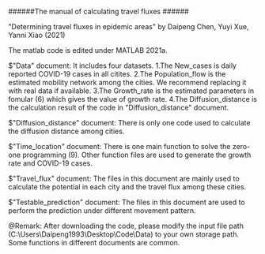 ######The manual of calculating travel fluxes ######

"Determining travel fluxes in epidemic areas" by Daipeng Chen, Yuyi Xue, Yanni Xiao (2021)

The matlab code is edited under MATLAB 2021a.

$"Data" document:
              It includes four datasets.
              1.The New_cases is daily reported COVID-19 cases in all citites. 
              2.The Population_flow is the estimated mobility network among the cities. We recommend
                 replacing it with real data if available.
              3.The Growth_rate is the estimated parameters in fomular (6) which gives the value of growth rate.
              4.The Diffusion_distance is the calculation result of the code in "Diffusion_distance" document.

$"Diffusion_distance" document:
              There is only one code used to calculate the diffusion distance among cities.

$"Time_location" document:
              There is one main function to solve the zero-one programming (9). Other function files are used
              to generate the growth rate and COVID-19 cases.

$"Travel_flux" document:
              The files in this document are mainly used to calculate the potential in each city and the travel flux 
              among these cities.

$"Testable_prediction" document:
              The files in this document are used to perform the prediction under different movement pattern. 

@Remark: After downloading the code, please modify the input file path (C:\Users\Daipeng1993\Desktop\Code\Data\) to your own storage path. Some functions in different documents are common.
